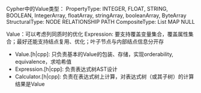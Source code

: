 Cypher中的Value类型：
PropertyType: INTEGER, FLOAT, STRING, BOOLEAN, IntegerArray, floatArray, stringArray, booleanArray, ByteArray
StructuralType: NODE RELATIONSHIP PATH
CompositeType: List MAP
NULL

Value：可以考虑列同质时的优化
Expression: 要支持覆盖变量集合，覆盖属性集合；最好还能支持结点复用、优化；叶子节点与内部结点信息分开存


+ Value.[h|cpp]: 只负责基本的Value的包装、存储，实现orderability, equivalence，求哈希值
+ Expression.[h|cpp]: 负责表达式树AST设计
+ Calculator.[h|cpp]: 负责在表达式树上计算，对表达式树（或其子树）的计算结果是Value